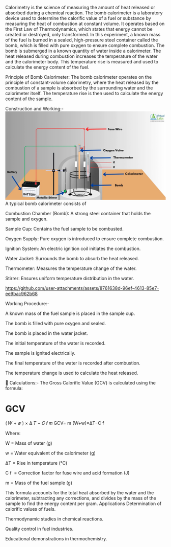 Calorimetry is the science of measuring the amount of heat released or absorbed during a chemical reaction. The bomb calorimeter is a laboratory device used to determine the calorific value of a fuel or substance by measuring the heat of combustion at constant volume. It operates based on the First Law of Thermodynamics, which states that energy cannot be created or destroyed, only transformed. In this experiment, a known mass of the fuel is burned in a sealed, high-pressure steel container called the bomb, which is filled with pure oxygen to ensure complete combustion. The bomb is submerged in a known quantity of water inside a calorimeter. The heat released during combustion increases the temperature of the water and the calorimeter body. This temperature rise is measured and used to calculate the energy content of the fuel.

Principle of Bomb Calorimeter:
The bomb calorimeter operates on the principle of constant-volume calorimetry, where the heat released by the combustion of a sample is absorbed by the surrounding water and the calorimeter itself. The temperature rise is then used to calculate the energy content of the sample.

Construction and Working:-
![image alt](https://github.com/deveducode/Calorimetry-using-Bomb-Calorimeter-EdusimVirtual-RECK-/blob/899d52d9712ee3b61847bbca350c381714bae66e/experiment/theory.jpg)
A typical bomb calorimeter consists of

Combustion Chamber (Bomb): A strong steel container that holds the sample and oxygen.

Sample Cup: Contains the fuel sample to be combusted.

Oxygen Supply: Pure oxygen is introduced to ensure complete combustion.

Ignition System: An electric ignition coil initiates the combustion.

Water Jacket: Surrounds the bomb to absorb the heat released.

Thermometer: Measures the temperature change of the water.

Stirrer: Ensures uniform temperature distribution in the water.

https://github.com/user-attachments/assets/8761638d-96ef-4613-85e7-ee9bac962b68

Working Procedure:-

A known mass of the fuel sample is placed in the sample cup.

The bomb is filled with pure oxygen and sealed.

The bomb is placed in the water jacket.

The initial temperature of the water is recorded.

The sample is ignited electrically.

The final temperature of the water is recorded after combustion.

The temperature change is used to calculate the heat released.

📐 Calculations:-
The Gross Calorific Value (GCV) is calculated using the formula:

GCV
=
(
𝑊
+
𝑤
)
×
Δ
𝑇
−
𝐶
𝑓
𝑚
GCV= 
m
(W+w)×ΔT−C 
f

Where:


W = Mass of water (g)


w = Water equivalent of the calorimeter (g)


ΔT = Rise in temperature (°C)


C 
f
​
  = Correction factor for fuse wire and acid formation (J)

m = Mass of the fuel sample (g)

This formula accounts for the total heat absorbed by the water and the calorimeter, subtracting any corrections, and divides by the mass of the sample to find the energy content per gram.
 Applications
Determination of calorific values of fuels.

Thermodynamic studies in chemical reactions.

Quality control in fuel industries.

Educational demonstrations in thermochemistry.

